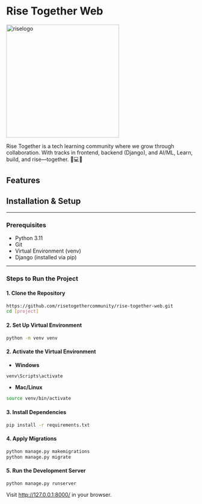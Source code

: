 # Rise Together Web
<p class="center">
<img width="300" height="300" alt="riselogo" src="https://github.com/user-attachments/assets/7a65749a-7821-4594-bd87-f4de8da71426" />
</p>
Rise Together is a tech learning community where we grow through collaboration. With tracks in frontend, backend (Django), and AI/ML,  Learn, build, and rise—together. 🌱💻✨

## Features

## Installation & Setup

---

### Prerequisites

- Python 3.11  
- Git  
- Virtual Environment (venv)  
- Django (installed via pip)  

---

### Steps to Run the Project

#### 1. Clone the Repository

```bash
https://github.com/risetogethercommunity/rise-together-web.git
cd [project]
```

#### 2. Set Up Virtual Environment

```bash
python -m venv venv
```

#### 2. Activate the Virtual Environment
- **Windows**
```bash
venv\Scripts\activate
```

- **Mac/Linux**
```bash
source venv/bin/activate
```

#### 3. Install Dependencies
```bash
pip install -r requirements.txt
```

#### 4. Apply Migrations
```bash
python manage.py makemigrations
python manage.py migrate
```

#### 5. Run the Development Server
```bash
python manage.py runserver
```

Visit http://127.0.0.1:8000/ in your browser.
